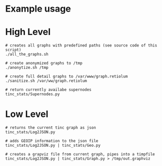 # Example usage
  
# High Level

    # creates all graphs with predefined paths (see source code of this script)
    ./all_the_graphs.sh

    # create anonymized graphs to /tmp
    ./anonytize.sh /tmp
    
    # create full detail graphs to /var/www/graph.retiolum
    ./sanitize.sh /var/ww/graph.retiolum

    # return currently availabe supernodes
    tinc_stats/Supernodes.py

# Low Level

    # returns the current tinc graph as json
    tinc_stats/Log2JSON.py

    # adds GEOIP information to the json file
    tinc_stats/Log2JSON.py | tinc_stats/Geo.py

    # creates a grapviz file from current graph, pipes into a timpfile
    tinc_stats/Log2JSON.py | tinc_stats/Graph.py > /tmp/out.graphviz

